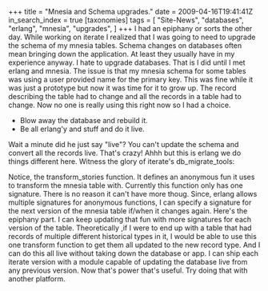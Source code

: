 +++
title = "Mnesia and Schema upgrades."
date = 2009-04-16T19:41:41Z
in_search_index = true
[taxonomies]
tags = [
	"Site-News",
	"databases",
	"erlang",
	"mnesia",
	"upgrades",
]
+++
I had an epiphany or sorts the other day. While working on iterate I realized that I was going to need to upgrade the schema of my mnesia tables. Schema changes on databases often mean bringing down the application. At least they usually have in my experience anyway. I hate to upgrade databases. That is I did until I met erlang and mnesia. The issue is that my mnesia schema for some tables was using a user provided name for the primary key. This was fine while it was just a prototype but now it was time for it to grow up. The record describing the table had to change and all the records in a table had to change. Now no one is really using this right now so I had a choice. <ul> <li>Blow away the database and rebuild it.</li> <li>Be all erlang'y and stuff and do it live.</li> </ul> Wait a minute did he just say "live"? You can't update the schema and convert all the records live. That's crazy! Ahhh but this is erlang we do things different here. Witness the glory of iterate's db_migrate_tools:
<script src="http://gist.github.com/96772.js?file=minihttpd.clj"></script>
Notice, the transform_stories function. It defines an anonymous fun it uses to transform the mnesia table with. Currently this function only has one signature. There is no reason it can't have more thoug. Since, erlang allows multiple signatures for anonymous functions, I can specify a signature for the next version of the mnesia table if/when it changes again. Here's the epiphany part. I can keep updating that fun with more signatures for each version of the table. Theoretically ,if I were to end up with a table that had records of multiple different historical types in it, I would be able to use this one transform function to get them all updated to the new record type. And I can do this all live without taking down the database or app. I can ship each iterate version with a module capable of updating the database live from any previous version. Now that's power that's useful. Try doing that with another platform. 

